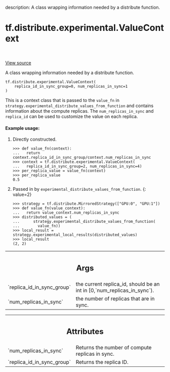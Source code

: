 description: A class wrapping information needed by a distribute function.

<div itemscope itemtype="http://developers.google.com/ReferenceObject">
<meta itemprop="name" content="tf.distribute.experimental.ValueContext" />
<meta itemprop="path" content="Stable" />
<meta itemprop="property" content="__init__"/>
</div>

# tf.distribute.experimental.ValueContext

<!-- Insert buttons and diff -->

<table class="tfo-notebook-buttons tfo-api nocontent" align="left">

</table>

<a target="_blank" class="external" href="/code/stable/tensorflow/python/distribute/distribute_lib.py">View source</a>



A class wrapping information needed by a distribute function.

<pre class="devsite-click-to-copy prettyprint lang-py tfo-signature-link">
<code>tf.distribute.experimental.ValueContext(
    replica_id_in_sync_group=0, num_replicas_in_sync=1
)
</code></pre>



<!-- Placeholder for "Used in" -->

This is a context class that is passed to the `value_fn` in
`strategy.experimental_distribute_values_from_function` and contains
information about the compute replicas. The `num_replicas_in_sync` and
`replica_id` can be used to customize the value on each replica.

#### Example usage:



1.  Directly constructed.

    ```
    >>> def value_fn(context):
    ...   return context.replica_id_in_sync_group/context.num_replicas_in_sync
    >>> context = tf.distribute.experimental.ValueContext(
    ...   replica_id_in_sync_group=2, num_replicas_in_sync=4)
    >>> per_replica_value = value_fn(context)
    >>> per_replica_value
    0.5
    ```

2.  Passed in by `experimental_distribute_values_from_function`.  {: value=2}

    ```
    >>> strategy = tf.distribute.MirroredStrategy(["GPU:0", "GPU:1"])
    >>> def value_fn(value_context):
    ...   return value_context.num_replicas_in_sync
    >>> distributed_values = (
    ...      strategy.experimental_distribute_values_from_function(
    ...        value_fn))
    >>> local_result = strategy.experimental_local_results(distributed_values)
    >>> local_result
    (2, 2)
    ```

<!-- Tabular view -->
 <table class="responsive fixed orange">
<colgroup><col width="214px"><col></colgroup>
<tr><th colspan="2"><h2 class="add-link">Args</h2></th></tr>

<tr>
<td>
`replica_id_in_sync_group`<a id="replica_id_in_sync_group"></a>
</td>
<td>
the current replica_id, should be an int in
[0,`num_replicas_in_sync`).
</td>
</tr><tr>
<td>
`num_replicas_in_sync`<a id="num_replicas_in_sync"></a>
</td>
<td>
the number of replicas that are in sync.
</td>
</tr>
</table>





<!-- Tabular view -->
 <table class="responsive fixed orange">
<colgroup><col width="214px"><col></colgroup>
<tr><th colspan="2"><h2 class="add-link">Attributes</h2></th></tr>

<tr>
<td>
`num_replicas_in_sync`<a id="num_replicas_in_sync"></a>
</td>
<td>
Returns the number of compute replicas in sync.
</td>
</tr><tr>
<td>
`replica_id_in_sync_group`<a id="replica_id_in_sync_group"></a>
</td>
<td>
Returns the replica ID.
</td>
</tr>
</table>



